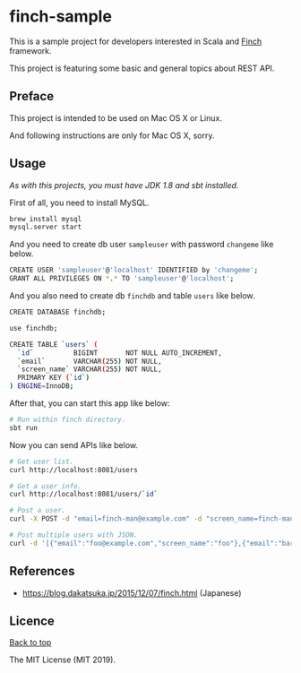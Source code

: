 # finch-sample

This is a sample project for developers interested in Scala and [Finch](https://github.com/finagle/finch) framework.

This project is featuring some basic and general topics about REST API.

## Preface

This project is intended to be used on Mac OS X or Linux.

And following instructions are only for Mac OS X, sorry.

## Usage

*As with this projects, you must have JDK 1.8 and sbt installed.*

First of all, you need to install MySQL.

```bash
brew install mysql
mysql.server start
```

And you need to create db user `sampleuser` with password `changeme` like below.

```bash
CREATE USER 'sampleuser'@'localhost' IDENTIFIED by 'changeme';
GRANT ALL PRIVILEGES ON *.* TO 'sampleuser'@'localhost';
```

And you also need to create db `finchdb` and table `users` like below.

```bash
CREATE DATABASE finchdb;

use finchdb;

CREATE TABLE `users` (
  `id`          BIGINT       NOT NULL AUTO_INCREMENT,
  `email`       VARCHAR(255) NOT NULL,
  `screen_name` VARCHAR(255) NOT NULL,
  PRIMARY KEY (`id`)
) ENGINE=InnoDB;
```

After that, you can start this app like below:

```bash
# Run within finch directory.
sbt run
```

Now you can send APIs like below.

```bash
# Get user list.
curl http://localhost:8081/users

# Get a user info.
curl http://localhost:8081/users/`id`

# Post a user.
curl -X POST -d "email=finch-man@example.com" -d "screen_name=finch-man" http://localhost:8081/users

# Post multiple users with JSON.
curl -d '[{"email":"foo@example.com","screen_name":"foo"},{"email":"bar@example.com","screen_name":"bar"}]' -H "Content-Type: application/json" -X POST http://localhost:8081/usersjson
```

## References

* https://blog.dakatsuka.jp/2015/12/07/finch.html (Japanese)

## Licence

<a href="#finch-sample">Back to top</a>

The MIT License (MIT 2019).
